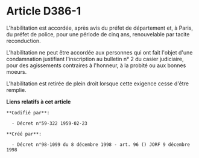 # Article D386-1

L'habilitation est accordée, après avis du préfet de département et, à Paris, du préfet de police, pour une période de cinq
ans, renouvelable par tacite reconduction.

L'habilitation ne peut être accordée aux personnes qui ont fait l'objet d'une condamnation justifiant l'inscription au
bulletin n° 2 du casier judiciaire, pour des agissements contraires à l'honneur, à la probité ou aux bonnes moeurs.

L'habilitation est retirée de plein droit lorsque cette exigence cesse d'être remplie.

**Liens relatifs à cet article**

	**Codifié par**:

	  - Décret n°59-322 1959-02-23

	**Créé par**:

	  - Décret n°98-1099 du 8 décembre 1998 - art. 96 () JORF 9 décembre 1998
